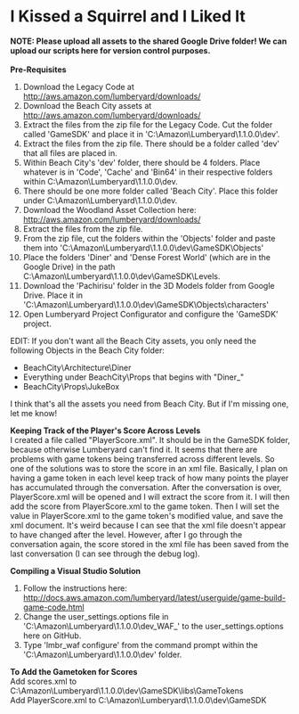 ﻿# I Kissed a Squirrel and I Liked It
<b>NOTE: Please upload all assets to the shared Google Drive folder! We can upload our scripts here for version control purposes. </b><br><br>
<b>Pre-Requisites</b><br>
1. Download the Legacy Code at http://aws.amazon.com/lumberyard/downloads/<br>
2. Download the Beach City assets at http://aws.amazon.com/lumberyard/downloads/<br>
3. Extract the files from the zip file for the Legacy Code. Cut the folder called 'GameSDK' and place it in 'C:\Amazon\Lumberyard\1.1.0.0\dev'.<br>
4. Extract the files from the zip file. There should be a folder called 'dev' that all files are placed in. <br>
5. Within Beach City's 'dev' folder, there should be 4 folders. Place whatever is in 'Code', 'Cache' and 'Bin64' in their respective folders within C:\Amazon\Lumberyard\1.1.0.0\dev.<br>
6. There should be one more folder called 'Beach City'. Place this folder under C:\Amazon\Lumberyard\1.1.0.0\dev. <br>
7. Download the Woodland Asset Collection here: http://aws.amazon.com/lumberyard/downloads/<br>
8. Extract the files from the zip file.<br>
9. From the zip file, cut the folders within the 'Objects' folder and paste them into       'C:\Amazon\Lumberyard\1.1.0.0\dev\GameSDK\Objects'<br>
10. Place the folders 'Diner' and 'Dense Forest World' (which are in the Google Drive) in the path C:\Amazon\Lumberyard\1.1.0.0\dev\GameSDK\Levels.<br> 
11. Download the 'Pachirisu' folder in the 3D Models folder from Google Drive. Place it in  'C:\Amazon\Lumberyard\1.1.0.0\dev\GameSDK\Objects\characters' <br>
12. Open Lumberyard Project Configurator and configure the 'GameSDK' project.<br>

EDIT: If you don't want all the Beach City assets, you only need the following Objects in the Beach City folder: <br>
- BeachCity\Architecture\Diner<br>
- Everything under BeachCity\Props that begins with "Diner_"<br>
- BeachCity\Props\JukeBox<br>

I think that's all the assets you need from Beach City. But if I'm missing one, let me know!<br>

<b>Keeping Track of the Player's Score Across Levels</b><br>
I created a file called "PlayerScore.xml". It should be in the GameSDK folder, because otherwise Lumberyard can't find it. It seems that there are problems with game tokens being transferred across different levels. So one of the solutions was to store the score in an xml file. Basically, I plan on having a game token in each level keep track of how many points the player has accumulated through the conversation. After the conversation is over, PlayerScore.xml will be opened and I will extract the score from it. I will then add the score from PlayerScore.xml to the game token. Then I will set the value in PlayerScore.xml to the game token's modified value, and save the xml document. It's weird because I can see that the xml file doesn't appear to have changed after the level. However, after I go through the conversation again, the score stored in the xml file has been saved from the last conversation (I can see through the debug log). <br>

<b>Compiling a Visual Studio Solution</b><br>
1. Follow the instructions here: http://docs.aws.amazon.com/lumberyard/latest/userguide/game-build-game-code.html <br>
2. Change the user_settings.options file in 'C:\Amazon\Lumberyard\1.1.0.0\dev\_WAF_' to the user_settings.options here on GitHub.<br>
3. Type 'lmbr_waf configure' from the command prompt within the 'C:\Amazon\Lumberyard\1.1.0.0\dev' folder.<br>

<b>To Add the Gametoken for Scores</b><br>
Add scores.xml to C:\Amazon\Lumberyard\1.1.0.0\dev\GameSDK\libs\GameTokens <br>
Add PlayerScore.xml to C:\Amazon\Lumberyard\1.1.0.0\dev\GameSDK <br>
